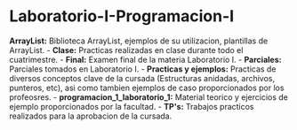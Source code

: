 # Laboratorio-I-Programacion-I
 **ArrayList:** Biblioteca ArrayList, ejemplos de su utilizacion, plantillas de ArrayList. - 
 **Clase:** Practicas realizadas en clase durante todo el cuatrimestre. - 
 **Final:** Examen final de la materia Laboratorio I. - 
 **Parciales:** Parciales tomados en Laboratorio I. - 
 **Practicas y ejemplos:** Practicas de diversos conceptos clave de la cursada (Estructuras anidadas, archivos, punteros, etc), asi como tambien ejemplos de caso proporcionados por los profeosres. - 
 **programacion_1_laboratorio_1:** Material teorico y ejercicios de ejemplo proporcionados por la facultad. - 
 **TP's:** Trabajos practicos realizados para la aprobacion de la cursada.

